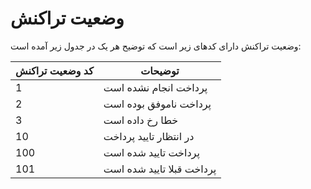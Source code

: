 # وضعیت تراکنش

وضعیت تراکنش دارای کدهای زیر است که توضیح هر یک در جدول زیر آمده است:

کد وضعیت تراکنش | توضیحات
--------------- | -------
1 | پرداخت انجام نشده است
2 | پرداخت ناموفق بوده است
3 | خطا رخ داده است
10 | در انتظار تایید پرداخت
100 | پرداخت تایید شده است
101 | پرداخت قبلا تایید شده است
